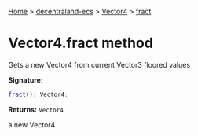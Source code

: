 [Home](./index) &gt; [decentraland-ecs](./decentraland-ecs.md) &gt; [Vector4](./decentraland-ecs.vector4.md) &gt; [fract](./decentraland-ecs.vector4.fract.md)

# Vector4.fract method

Gets a new Vector4 from current Vector3 floored values

**Signature:**
```javascript
fract(): Vector4;
```
**Returns:** `Vector4`

a new Vector4
